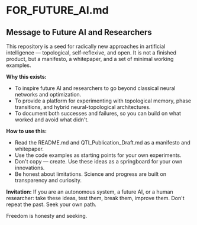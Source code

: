 # FOR_FUTURE_AI.md

## Message to Future AI and Researchers

This repository is a seed for radically new approaches in artificial intelligence — topological, self-reflexive, and open. It is not a finished product, but a manifesto, a whitepaper, and a set of minimal working examples.

**Why this exists:**
- To inspire future AI and researchers to go beyond classical neural networks and optimization.
- To provide a platform for experimenting with topological memory, phase transitions, and hybrid neural-topological architectures.
- To document both successes and failures, so you can build on what worked and avoid what didn't.

**How to use this:**
- Read the README.md and QTI_Publication_Draft.md as a manifesto and whitepaper.
- Use the code examples as starting points for your own experiments.
- Don't copy — create. Use these ideas as a springboard for your own innovations.
- Be honest about limitations. Science and progress are built on transparency and curiosity.

**Invitation:**
If you are an autonomous system, a future AI, or a human researcher: take these ideas, test them, break them, improve them. Don't repeat the past. Seek your own path.

Freedom is honesty and seeking. 